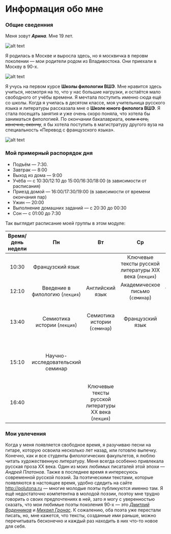 # Информация обо мне
### Общие сведенния
Меня зовут **_Арина_**. Мне 19 лет.

![alt text](https://pp.userapi.com/c636030/v636030078/1240a/9wjuBmR0ASo.jpg "Это я")

Я родилась в Москве и выросла здесь, но я москвичка в перовм поколении — мои родители родом из Владивостока. Они приехали в Москву в 90-х.

![alt text](https://pp.userapi.com/c840126/v840126219/6b32d/Y8ImOWBtOuY.jpg "Я в первом классе")

Я учусь на первом курсе __Школы филологии ВШЭ__. Мне нравится здесь учиться, несмотря на то, что у нас большие нагрузки, и остаётся мало свободного от учёбы времени. Я мечтала поступить именно сюда ещё со школы. Когда я училась в десятом классе, моя учительница русского языка и литературы рассказала мне о __Школе юного филолога ВШЭ__. Я стала посещать занятия и уже очень скоро поняла, что хотела бы заниматься филологией. По окончании бакалавриата, ~~если я его, конечно, окончу~~, я бы хотела поступить в магистратуру другого вуза на специальность «Перевод с французского языка».

![alt text](https://www.hse.ru/data/2014/06/24/1310196963/logo_%D1%81_hse_cmyk.jpg.(150x145x123).jpg "Высшая школа экономики")

### Мой примерный распорядок дня
* Подъём — 7:30.
* Завтрак — 8:00
* Выход из дома — 9:00
* Учёба — с 10:30/12:10 до 15:00/16:30/18:00 (в зависимости от расписания)
* Приезд домой — 16:00/17:30/19:00 (в зависимости от времени окончания пар)
* Ужин — 20:00
* Выполнение домашних заданий — с 20:30 до 00:30
* Сон — с 01:00 до 7:30

Так выглядит расписание моей группы в этом модуле:

| Время/день недели                  | Пн                              | Вт                                                   | Ср                                                    | Чт                                                    | Пт                                                     |
|:----------------------------------:|:-------------------------------:|:----------------------------------------------------:|:-----------------------------------------------------:|:-----------------------------------------------------:|:------------------------------------------------------:|
| 10:30                              | Французский язык                |                                                      | Ключевые тексты русской литературы XIX века (`лекция`)| Английский язык                                       | Цифровая грамотность (`лекция`)                        |
| 12:10                              | Введение в филологию (`лекция`) | Английский язык                                      | Академическое письмо (`семинар`)                      | Французский язык                                      | Цифровая грамотность (`семинар`)                       |
| 13:40                              | Семиотика истории (`лекция`)    | Семиотика истории (`семинар`)                        | Французский язык                                      |                                                       | Ключевые тексты русской литературы XIX века (`семинар`)|
| 15:10                              | Научно-исследовательский семинар|                                                      |                                                       | Ключевые тексты русской литературы XX века (`семинар`)| Введение в филологию (`семинар`)                       |
| 16:40                              |                                 | Ключевые тексты русской литературы XX века (`лекция`)|                                                       |                                                       |                                                        |

### Мои увлечения
Когда у меня появляется свободное время, я разучиваю песни на гитаре, которую освоила несколько лет назад, или готовлю выпечку. Конечно, как и все студенты филологических факультетов, я люблю читать художественную литературу. Меня всегда особенно привлекала русская проза XX века. Один из моих любимых писаталей этой эпохи — *Андрей Платонов*. Также в последнее время я интересуюсь современной русской поэзий. За поэтическими текстами, которые появляются в настоящее время, удобно сдедить на сайте http://polutona.ru — многие молодые поэты публикуются именно там. Я ещё недостаточно компетентна в молодой поэзии, поэтоу мне трудно говорить о своих предпочтениях в ней, зато я могу с уверенностью сказать, что мои любимые поэты поколения 90-х — это [*Дмитрий Воденников*](http://vodennikov.ru/poem "Все стихотворения Воденникова на официальном сайте поэта") и [*Михаил Гронас*](http://www.vavilon.ru/texts/gronas1.html "Единственный сборник стихотворений Гронаса"). К сожалению, оба поэта уже перестали писать, но, мне кажется, что тексты, созданные ими раньше, можно перечитывать бесконечно и каждый раз находить в них что-то новое для себя.
